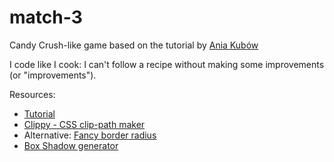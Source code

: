 # match-3

Candy Crush-like game based on the tutorial by [Ania Kubów](https://www.javascriptgames.online/)


I code like I cook: I can't follow a recipe without making some improvements (or "improvements").

Resources:
* [Tutorial](https://www.youtube.com/watch?v=XD5sZWxwJUk)
* [Clippy - CSS clip-path maker](https://bennettfeely.com/clippy/)
* Alternative: [Fancy border radius](https://9elements.github.io/fancy-border-radius/)
* [Box Shadow generator](https://html-css-js.com/css/generator/box-shadow/)